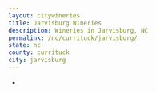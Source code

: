 ```yaml
---
layout: citywineries
title: Jarvisburg Wineries
description: Wineries in Jarvisburg, NC
permalink: /nc/currituck/jarvisburg/
state: nc
county: currituck
city: jarvisburg
---
```

-
